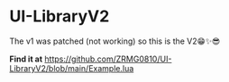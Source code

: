 # UI-LibraryV2
The v1 was patched (not working) so this is the V2😁✨😎

**Find it at**
https://github.com/ZRMG0810/UI-LibraryV2/blob/main/Example.lua
